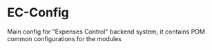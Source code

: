 # EC-Config
Main config for "Expenses Control" backend system, it contains POM common configurations for the modules
